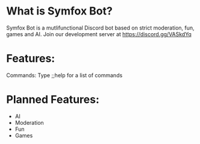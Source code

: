 # What is Symfox Bot?
Symfox Bot is a mutlifunctional Discord bot based on strict moderation, fun, games and AI. 
Join our development server at https://discord.gg/VASkdYq
# Features:
Commands: Type ;;help for a list of commands
# Planned Features:
- AI
- Moderation
- Fun
- Games
